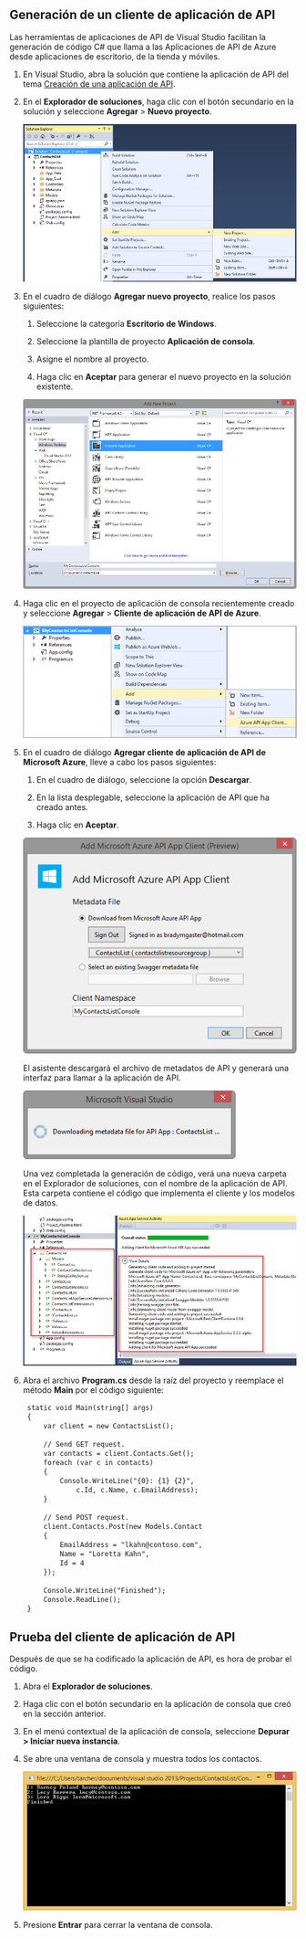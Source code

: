 ## Generación de un cliente de aplicación de API 

Las herramientas de aplicaciones de API de Visual Studio facilitan la generación de código C# que llama a las Aplicaciones de API de Azure desde aplicaciones de escritorio, de la tienda y móviles.

1. En Visual Studio, abra la solución que contiene la aplicación de API del tema [Creación de una aplicación de API](../article/app-service-api/app-service-dotnet-create-api-app.md). 

2. En el **Explorador de soluciones**, haga clic con el botón secundario en la solución y seleccione **Agregar** > **Nuevo proyecto**.

	![Incorporación de proyecto nuevo](./media/app-service-dotnet-debug-api-app-gen-api-client/01-add-new-project-v3.png)

3. En el cuadro de diálogo **Agregar nuevo proyecto**, realice los pasos siguientes:

	1. Seleccione la categoría **Escritorio de Windows**.
	
	2. Seleccione la plantilla de proyecto **Aplicación de consola**.
	
	3. Asigne el nombre al proyecto.
	
	4. Haga clic en **Aceptar** para generar el nuevo proyecto en la solución existente.
	
	![Incorporación de proyecto nuevo](./media/app-service-dotnet-debug-api-app-gen-api-client/02-contact-list-console-project-v3.png)

4. Haga clic en el proyecto de aplicación de consola recientemente creado y seleccione **Agregar** > **Cliente de aplicación de API de Azure**.

	![Incorporación de un nuevo cliente](./media/app-service-dotnet-debug-api-app-gen-api-client/03-add-azure-api-client-v3.png)
	
5. En el cuadro de diálogo **Agregar cliente de aplicación de API de Microsoft Azure**, lleve a cabo los pasos siguientes:

	1. En el cuadro de diálogo, seleccione la opción **Descargar**. 
	
	2. En la lista desplegable, seleccione la aplicación de API que ha creado antes.
	
	3. Haga clic en **Aceptar**.

	![Pantalla de generación](./media/app-service-dotnet-debug-api-app-gen-api-client/04-select-the-api-v3.png)

	El asistente descargará el archivo de metadatos de API y generará una interfaz para llamar a la aplicación de API.

	![Generación en curso](./media/app-service-dotnet-debug-api-app-gen-api-client/05-metadata-downloading-v3.png)

	Una vez completada la generación de código, verá una nueva carpeta en el Explorador de soluciones, con el nombre de la aplicación de API. Esta carpeta contiene el código que implementa el cliente y los modelos de datos.

	![Generación completa](./media/app-service-dotnet-debug-api-app-gen-api-client/06-code-gen-output-v3.png)

6. Abra el archivo **Program.cs** desde la raíz del proyecto y reemplace el método **Main** por el código siguiente:

		static void Main(string[] args)
	    {
	        var client = new ContactsList();
	
	        // Send GET request.
	        var contacts = client.Contacts.Get();
	        foreach (var c in contacts)
	        {
	            Console.WriteLine("{0}: {1} {2}",
	                c.Id, c.Name, c.EmailAddress);
	        }
	
	        // Send POST request.
			client.Contacts.Post(new Models.Contact
		    {
		        EmailAddress = "lkahn@contoso.com",
		        Name = "Loretta Kahn",
		        Id = 4
		    });
	
	        Console.WriteLine("Finished");
	        Console.ReadLine();
	    }

## Prueba del cliente de aplicación de API

Después de que se ha codificado la aplicación de API, es hora de probar el código.

1. Abra el **Explorador de soluciones**.

2. Haga clic con el botón secundario en la aplicación de consola que creó en la sección anterior.

3. En el menú contextual de la aplicación de consola, seleccione **Depurar > Iniciar nueva instancia**.

4. Se abre una ventana de consola y muestra todos los contactos.

	![Ejecución de la aplicación de consola](./media/app-service-dotnet-debug-api-app-gen-api-client/running-console-app.png)

5. Presione **Entrar** para cerrar la ventana de consola.

<!---HONumber=August15_HO6-->